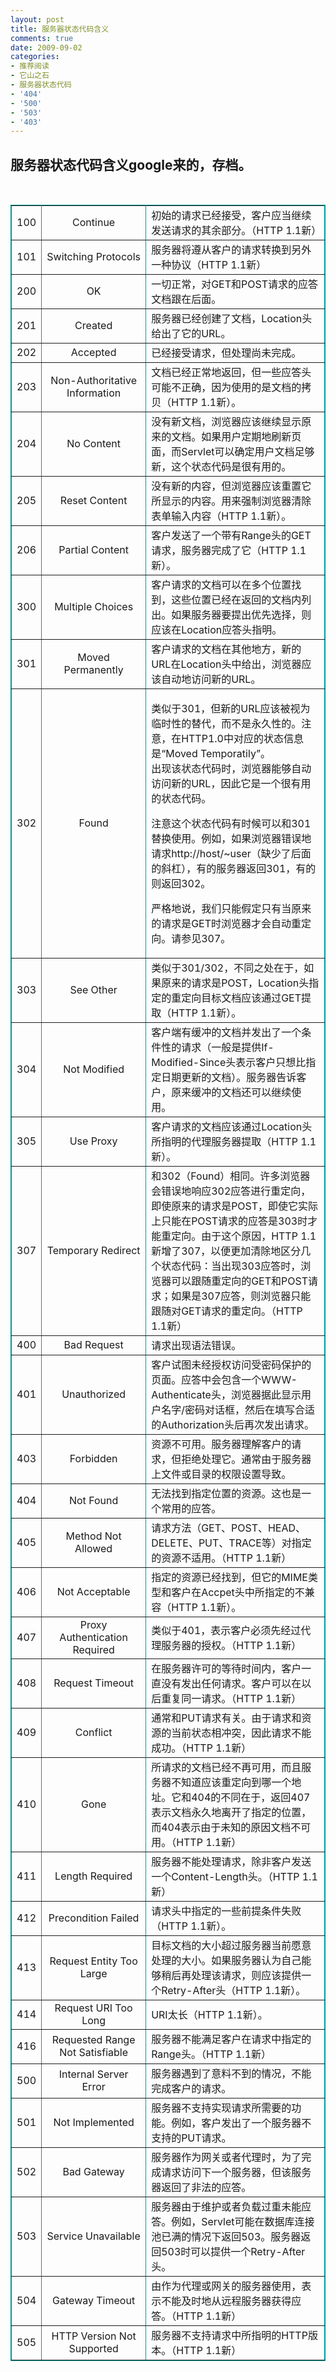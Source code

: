 ```yaml
---
layout: post
title: 服务器状态代码含义
comments: true
date: 2009-09-02
categories:
- 推荐阅读
- 它山之石
- 服务器状态代码
- '404'
- '500'
- '503'
- '403'
---
```


<h2 class="title">服务器状态代码含义google来的，存档。</h2>
<p class="title"> </p>
<p><!--more--></p>
<table border="1" cellspacing="1" cellpadding="4" width="100%" align="center" bordercolor="#009999"><tbody>
<tr>
<td width="25" align="center">100</td>
<td width="150" align="center">Continue</td>
<td>初始的请求已经接受，客户应当继续发送请求的其余部分。（HTTP 1.1新）</td>
</tr>
<tr>
<td align="center">101</td>
<td align="center">Switching Protocols</td>
<td>服务器将遵从客户的请求转换到另外一种协议（HTTP 1.1新）</td>
</tr>
<tr>
<td align="center">200</td>
<td align="center">OK</td>
<td>一切正常，对GET和POST请求的应答文档跟在后面。</td>
</tr>
<tr>
<td align="center">201</td>
<td align="center">Created</td>
<td>服务器已经创建了文档，Location头给出了它的URL。</td>
</tr>
<tr>
<td align="center">202</td>
<td align="center">Accepted</td>
<td>已经接受请求，但处理尚未完成。</td>
</tr>
<tr>
<td align="center">203</td>
<td align="center">Non-Authoritative Information</td>
<td>文档已经正常地返回，但一些应答头可能不正确，因为使用的是文档的拷贝（HTTP 1.1新）。</td>
</tr>
<tr>
<td align="center">204</td>
<td align="center">No Content</td>
<td>没有新文档，浏览器应该继续显示原来的文档。如果用户定期地刷新页面，而Servlet可以确定用户文档足够新，这个状态代码是很有用的。</td>
</tr>
<tr>
<td align="center">205</td>
<td align="center">Reset Content</td>
<td>没有新的内容，但浏览器应该重置它所显示的内容。用来强制浏览器清除表单输入内容（HTTP 1.1新）。</td>
</tr>
<tr>
<td align="center">206</td>
<td align="center">Partial Content</td>
<td>客户发送了一个带有Range头的GET请求，服务器完成了它（HTTP 1.1新）。</td>
</tr>
<tr>
<td align="center">300</td>
<td align="center">Multiple Choices</td>
<td>客户请求的文档可以在多个位置找到，这些位置已经在返回的文档内列出。如果服务器要提出优先选择，则应该在Location应答头指明。</td>
</tr>
<tr>
<td align="center">301</td>
<td align="center">Moved Permanently</td>
<td>客户请求的文档在其他地方，新的URL在Location头中给出，浏览器应该自动地访问新的URL。</td>
</tr>
<tr>
<td align="center">302</td>
<td align="center">Found</td>
<td>
<p>类似于301，但新的URL应该被视为临时性的替代，而不是永久性的。注意，在HTTP1.0中对应的状态信息是“Moved Temporatily”。<br />出现该状态代码时，浏览器能够自动访问新的URL，因此它是一个很有用的状态代码。</p>
<p>注意这个状态代码有时候可以和301替换使用。例如，如果浏览器错误地请求http://host/~user（缺少了后面的斜杠），有的服务器返回301，有的则返回302。</p>
<p>严格地说，我们只能假定只有当原来的请求是GET时浏览器才会自动重定向。请参见307。</p>
</td>
</tr>
<tr>
<td align="center">303</td>
<td align="center">See Other</td>
<td>类似于301/302，不同之处在于，如果原来的请求是POST，Location头指定的重定向目标文档应该通过GET提取（HTTP 1.1新）。</td>
</tr>
<tr>
<td align="center">304</td>
<td align="center">Not Modified</td>
<td>客户端有缓冲的文档并发出了一个条件性的请求（一般是提供If-Modified-Since头表示客户只想比指定日期更新的文档）。服务器告诉客户，原来缓冲的文档还可以继续使用。</td>
</tr>
<tr>
<td align="center">305</td>
<td align="center">Use Proxy</td>
<td>客户请求的文档应该通过Location头所指明的代理服务器提取（HTTP 1.1新）。</td>
</tr>
<tr>
<td align="center">307</td>
<td align="center">Temporary Redirect</td>
<td>和302（Found）相同。许多浏览器会错误地响应302应答进行重定向，即使原来的请求是POST，即使它实际上只能在POST请求的应答是303时才能重定向。由于这个原因，HTTP 1.1新增了307，以便更加清除地区分几个状态代码：当出现303应答时，浏览器可以跟随重定向的GET和POST请求；如果是307应答，则浏览器只能跟随对GET请求的重定向。（HTTP 1.1新）</td>
</tr>
<tr>
<td align="center">400</td>
<td align="center">Bad Request</td>
<td>请求出现语法错误。</td>
</tr>
<tr>
<td align="center">401</td>
<td align="center">Unauthorized</td>
<td>客户试图未经授权访问受密码保护的页面。应答中会包含一个WWW-Authenticate头，浏览器据此显示用户名字/密码对话框，然后在填写合适的Authorization头后再次发出请求。</td>
</tr>
<tr>
<td align="center">403</td>
<td align="center">Forbidden</td>
<td>资源不可用。服务器理解客户的请求，但拒绝处理它。通常由于服务器上文件或目录的权限设置导致。</td>
</tr>
<tr>
<td align="center">404</td>
<td align="center">Not Found</td>
<td>无法找到指定位置的资源。这也是一个常用的应答。</td>
</tr>
<tr>
<td align="center">405</td>
<td align="center">Method Not Allowed</td>
<td>请求方法（GET、POST、HEAD、DELETE、PUT、TRACE等）对指定的资源不适用。（HTTP 1.1新）</td>
</tr>
<tr>
<td align="center">406</td>
<td align="center">Not Acceptable</td>
<td>指定的资源已经找到，但它的MIME类型和客户在Accpet头中所指定的不兼容（HTTP 1.1新）。</td>
</tr>
<tr>
<td align="center">407</td>
<td align="center">Proxy Authentication Required</td>
<td>类似于401，表示客户必须先经过代理服务器的授权。（HTTP 1.1新）</td>
</tr>
<tr>
<td align="center">408</td>
<td align="center">Request Timeout</td>
<td>在服务器许可的等待时间内，客户一直没有发出任何请求。客户可以在以后重复同一请求。（HTTP 1.1新）</td>
</tr>
<tr>
<td align="center">409</td>
<td align="center">Conflict</td>
<td>通常和PUT请求有关。由于请求和资源的当前状态相冲突，因此请求不能成功。（HTTP 1.1新）</td>
</tr>
<tr>
<td align="center">410</td>
<td align="center">Gone</td>
<td>所请求的文档已经不再可用，而且服务器不知道应该重定向到哪一个地址。它和404的不同在于，返回407表示文档永久地离开了指定的位置，而404表示由于未知的原因文档不可用。（HTTP 1.1新）</td>
</tr>
<tr>
<td align="center">411</td>
<td align="center">Length Required</td>
<td>服务器不能处理请求，除非客户发送一个Content-Length头。（HTTP 1.1新）</td>
</tr>
<tr>
<td align="center">412</td>
<td align="center">Precondition Failed</td>
<td>请求头中指定的一些前提条件失败（HTTP 1.1新）。</td>
</tr>
<tr>
<td align="center">413</td>
<td align="center">Request Entity Too Large</td>
<td>目标文档的大小超过服务器当前愿意处理的大小。如果服务器认为自己能够稍后再处理该请求，则应该提供一个Retry-After头（HTTP 1.1新）。</td>
</tr>
<tr>
<td align="center">414</td>
<td align="center">Request URI Too Long</td>
<td>URI太长（HTTP 1.1新）。</td>
</tr>
<tr>
<td align="center">416</td>
<td align="center">Requested Range Not Satisfiable</td>
<td>服务器不能满足客户在请求中指定的Range头。（HTTP 1.1新）</td>
</tr>
<tr>
<td align="center">500</td>
<td align="center">Internal Server Error</td>
<td>服务器遇到了意料不到的情况，不能完成客户的请求。</td>
</tr>
<tr>
<td align="center">501</td>
<td align="center">Not Implemented</td>
<td>服务器不支持实现请求所需要的功能。例如，客户发出了一个服务器不支持的PUT请求。</td>
</tr>
<tr>
<td align="center">502</td>
<td align="center">Bad Gateway</td>
<td>服务器作为网关或者代理时，为了完成请求访问下一个服务器，但该服务器返回了非法的应答。</td>
</tr>
<tr>
<td align="center">503</td>
<td align="center">Service Unavailable</td>
<td>服务器由于维护或者负载过重未能应答。例如，Servlet可能在数据库连接池已满的情况下返回503。服务器返回503时可以提供一个Retry-After头。</td>
</tr>
<tr>
<td align="center">504</td>
<td align="center">Gateway Timeout</td>
<td>由作为代理或网关的服务器使用，表示不能及时地从远程服务器获得应答。（HTTP 1.1新）</td>
</tr>
<tr>
<td align="center">505</td>
<td align="center">HTTP Version Not Supported</td>
<td>服务器不支持请求中所指明的HTTP版本。（HTTP 1.1新）</td>
</tr>
</tbody></table>
<p class="aaa"> </p>				
